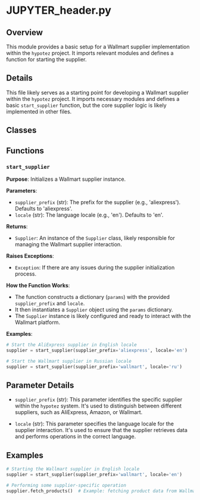 # JUPYTER_header.py

## Overview

This module provides a basic setup for a Wallmart supplier implementation within the `hypotez` project. It imports relevant modules and defines a function for starting the supplier.

## Details

This file likely serves as a starting point for developing a Wallmart supplier within the `hypotez` project. It imports necessary modules and defines a basic `start_supplier` function, but the core supplier logic is likely implemented in other files.

## Classes

## Functions

### `start_supplier`

**Purpose**: Initializes a Wallmart supplier instance.

**Parameters**:

- `supplier_prefix` (str):  The prefix for the supplier (e.g., 'aliexpress'). Defaults to 'aliexpress'.
- `locale` (str): The language locale (e.g., 'en'). Defaults to 'en'.

**Returns**:
- `Supplier`: An instance of the `Supplier` class, likely responsible for managing the Wallmart supplier interaction.

**Raises Exceptions**:
- `Exception`: If there are any issues during the supplier initialization process.

**How the Function Works**:
- The function constructs a dictionary (`params`) with the provided `supplier_prefix` and `locale`.
- It then instantiates a `Supplier` object using the `params` dictionary.
- The `Supplier` instance is likely configured and ready to interact with the Wallmart platform.

**Examples**:

```python
# Start the AliExpress supplier in English locale
supplier = start_supplier(supplier_prefix='aliexpress', locale='en')
```

```python
# Start the Wallmart supplier in Russian locale
supplier = start_supplier(supplier_prefix='wallmart', locale='ru')
```

## Parameter Details

- `supplier_prefix` (str): This parameter identifies the specific supplier within the `hypotez` system. It's used to distinguish between different suppliers, such as AliExpress, Amazon, or Wallmart.

- `locale` (str): This parameter specifies the language locale for the supplier interaction. It's used to ensure that the supplier retrieves data and performs operations in the correct language.

## Examples

```python
# Starting the Wallmart supplier in English locale
supplier = start_supplier(supplier_prefix='wallmart', locale='en')

# Performing some supplier-specific operation
supplier.fetch_products()  # Example: fetching product data from Wallmart
```